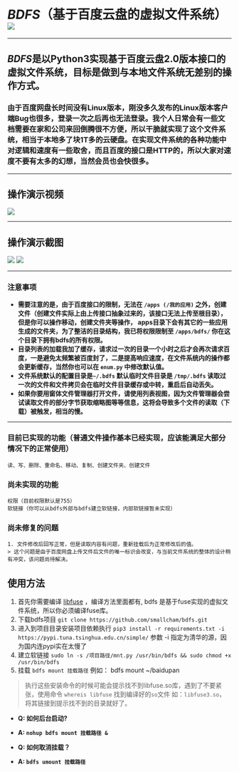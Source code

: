 # *BDFS*（基于百度云盘的虚拟文件系统）![](https://img.shields.io/badge/build-dev--0.1-green)

------

## *BDFS*是以Python3实现基于百度云盘2.0版本接口的虚拟文件系统，目标是做到与本地文件系统无差别的操作方式。
### 由于百度网盘长时间没有Linux版本，刚没多久发布的Linux版本客户端Bug也很多，登录一次之后再也无法登录。我个人日常会有一些文档需要在家和公司来回倒腾很不方便，所以干脆就实现了这个文件系统，相当于本地多了块1T多的云硬盘。在实现文件系统的各种功能中对逻辑和速度有一些取舍，而且百度的接口是HTTP的，所以大家对速度不要有太多的幻想，当然会员也会快很多。

------

## 操作演示视频

[![](https://smallcham.github.io/static/img/bdfs-demo.png)](https://smallcham.github.io/static/video/bdfs-demo.mp4)

------

## 操作演示截图

![](https://smallcham.github.io/static/img/bdfs-demo1.png)
![](https://smallcham.github.io/static/img/bdfs-demo2.png)

------
### 注意事项
- **需要注意的是，由于百度接口的限制，无法在 `/apps (/我的应用)` 之外，创建文件（创建文件实际上由上传接口抽象过来的，该接口无法上传至根目录），但是你可以操作移动，创建文件夹等操作， apps目录下会有其它的一些应用生成的文件夹，为了整洁的目录结构，我已将权限限制至 `/apps/bdfs/` 你在这个目录下拥有bdfs的所有权限。**
- **目录列表的加载我加了缓存，请求过一次的目录一个小时之后才会再次请求百度，一是避免太频繁被百度封了，二是提高响应速度，在文件系统内的操作都会更新缓存，当然你也可以在 `enum.py` 中修改默认值。**
- **文件系统默认的配置目录是`~/.bdfs` 默认临时文件目录是 `/tmp/.bdfs` 读取过一次的文件和文件拷贝会在临时文件目录缓存或中转，重启后自动丢失。**
- **如果你要用窗体文件管理器打开文件，请使用列表视图，因为文件管理器会尝试读取文件的部分字节获取缩略图等等信息，这将会导致多个文件的读取（下载）被触发，相当的慢。**

------

### 目前已实现的功能（普通文件操作基本已经实现，应该能满足大部分情况下的正常使用）
    读、写、删除、重命名、移动、复制、创建文件夹、创建文件

### 尚未实现的功能
    权限（目前权限默认是755）
    软链接（你可以从bdfs外部与bdfs建立软链接，内部软链接暂未实现）
        
### 尚未修复的问题
    1. 文件修改后回写正常，但是读取内容有问题，重新挂载后为正常修改后的值。
    > 这个问题是由于百度网盘上传文件后文件的唯一标识会改变，与当前文件系统的整体的设计稍有冲突，该问题尚待解决。

## 使用方法
1. 首先你需要编译 [libfuse](https://github.com/libfuse/libfuse) ，编译方法里面都有, bdfs 是基于fuse实现的虚拟文件系统，所以你必须编译fuse库。
2. 下载bdfs项目 `git clone https://github.com/smallcham/bdfs.git`
3. 进入到项目目录安装项目依赖执行 `pip3 install -r requirements.txt -i https://pypi.tuna.tsinghua.edu.cn/simple/` 参数 -i 指定为清华的源，因为国内连pypi实在太慢了
4. 建立软链接 `sudo ln -s /项目路径/mnt.py /usr/bin/bdfs && sudo chmod +x /usr/bin/bdfs`
5. 挂载 `bdfs mount 挂载路径` 例如： bdfs mount ~/baidupan

> 执行这些安装命令的时候可能会提示找不到libfuse.so库，遇到了不要紧张，使用命令 `whereis libfuse` 找到编译好的`so`文件 如：`libfuse3.so`，将其链接到提示找不到的目录就好了。

- **Q: 如何后台启动?**
- **A: `nohup bdfs mount 挂载路径 &`**

- **Q: 如何取消挂载？**
- **A: `bdfs umount 挂载路径`** 